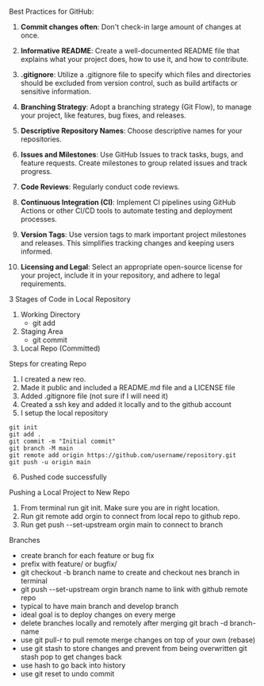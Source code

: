 Best Practices for GitHub:

1. **Commit changes often**: Don't check-in large amount of changes at once.

2. **Informative README**: Create a well-documented README file that explains what your project does, how to use it, and how to contribute.

3. **.gitignore**: Utilize a .gitignore file to specify which files and directories should be excluded from version control, such as build artifacts or sensitive information.

4. **Branching Strategy**: Adopt a branching strategy (Git Flow), to manage your project, like features, bug fixes, and releases.

5. **Descriptive Repository Names**: Choose descriptive names for your repositories.

6. **Issues and Milestones**: Use GitHub Issues to track tasks, bugs, and feature requests. Create milestones to group related issues and track progress.

7. **Code Reviews**: Regularly conduct code reviews.

8. **Continuous Integration (CI)**: Implement CI pipelines using GitHub Actions or other CI/CD tools to automate testing and deployment processes.

9. **Version Tags**: Use version tags to mark important project milestones and releases. This simplifies tracking changes and keeping users informed.

10. **Licensing and Legal**: Select an appropriate open-source license for your project, include it in your repository, and adhere to legal requirements.

3 Stages of Code in Local Repository

1. Working Directory
   - git add
2. Staging Area
   - git commit
3. Local Repo (Committed)

Steps for creating Repo

1. I created a new reo.
2. Made it public and included a README.md file and a LICENSE file
3. Added .gitignore file (not sure if I will need it)
4. Created a ssh key and added it locally and to the github account
5. I setup the local repository

```
git init
git add .
git commit -m "Initial commit"
git branch -M main
git remote add origin https://github.com/username/repository.git
git push -u origin main
```

6. Pushed code successfully

Pushing a Local Project to New Repo

1. From terminal run git init. Make sure you are in right location.
2. Run git remote add orgin <git address> to connect from local repo to github repo.
3. Run get push --set-upstream orgin main to connect to branch

Branches

- create branch for each feature or bug fix
- prefix with feature/ or bugfix/
- git checkout -b branch name to create and checkout nes branch in terminal
- git push --set-upstream orgin branch name to link with github remote repo
- typical to have main branch and develop branch
- ideal goal is to deploy changes on every merge
- delete branches locally and remotely after merging
  git brach -d branch-name
- use git pull-r to pull remote merge changes on top of your own (rebase)
- use git stash to store changes and prevent from being overwritten
  git stash pop to get changes back
- use hash to go back into history
- use git reset to undo commit
